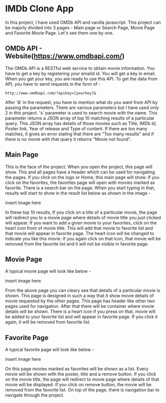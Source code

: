 # IMDb Clone App

  In this project, I have used OMDb API and vanilla javascript. This project can be majorly divided into 3 pages - Main page or Search Page, Movie Page and Favorite Movie Page. Let's see them one by one.

## OMDb API - Website(https://www.omdbapi.com/)
  The OMDb API is a RESTful web service to obtain movie information. You have to get a key by registering your emaild id. You will get a key in email. When you get your key, you are ready to use this API. To get the data from API, you have to send requests in the form of - 
  ```
http://www.omdbapi.com/?apikey=[yourkey]&
```

After '&' in the request, you have to mention what do you want from API by passing the parameters. There are various parameters but I have used only 2 in this project. 's' parameter is used to search movie with the name. This parameter returns a JSON array of top 10 matching results of a particular query. This JSON array has details of those movies such as Title, IMDb Id, Poster link, Year of release and Type of content. If there are too many matches, it gives an error stating that there are "Too many results" and if there is no movie with that query it returns "Movie not found". 

## Main Page

This is the face of the project. When you open the project, this page will show. This and all pages have a header which can be used for navigating the pages. If you click on the logo or Home, this main page will show. If you click on the favorites, the favorites page will open with movies marked as favorite. There is a search bar on the page. When you start typing in that, results will start to show in the result list below as shown in the image - 

insert image here

In these top 10 results, If you click on a title of a particular movie, the page will redirect you to a movie page where details of movie title you just clicked will appear. If you want to add a given movie to your favorites, click on the heart icon front of movie title. This will add that movie to favorite list and that movie will appear in favorite page. The heart icon will be changed to indicate you like this movie. If you again click on that icon, that movie will be removed from the favorite list and it will not be visible in favorite page.

## Movie Page

A typical movie page will look like below - 

insert image here

From the above page you can cleary see that details of a particular movie is shown. This page is designed in such a way that it show movie details of movie requested by the other pages. This page has header like other two pages used for navigation. After that there will be container where movie details will be shown. There is a heart icon if you press on that, movie will be added to your favorite list and will appear in favorite page. If you click it again, it will be removed from favorite list.

## Favorite Page

A typical favorite page will look like below -

insert image here

On this page movies marked as favorites will be shown as a list. Every movie will be shown with the poster, title and a remove button. If you click on the movie title, the page will redirect to movie page where details of that movie will be displayed. If you click on remove button, the movie will be removed from the favorite list. On top of the page, there is navigation bar to navigate through the project.

